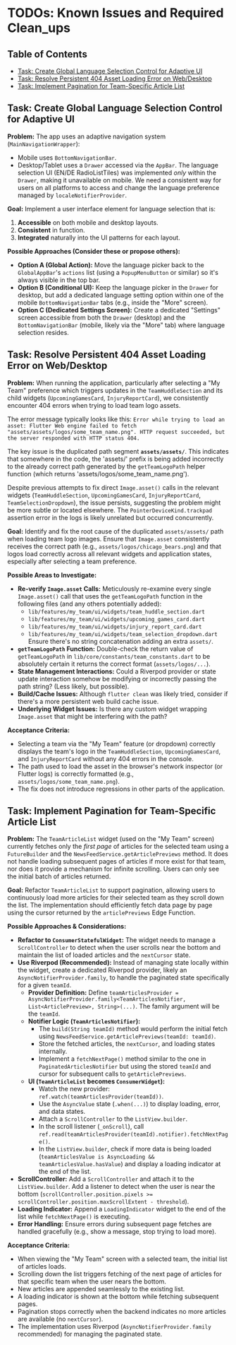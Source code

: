 # TODOs: Known Issues and Required Clean_ups

## Table of Contents
- [Task: Create Global Language Selection Control for Adaptive UI](#task-create-global-language-selection-control-for-adaptive-ui)
- [Task: Resolve Persistent 404 Asset Loading Error on Web/Desktop](#task-resolve-persistent-404-asset-loading-error-on-webdesktop)
- [Task: Implement Pagination for Team-Specific Article List](#task-implement-pagination-for-team-specific-article-list)

## Task: Create Global Language Selection Control for Adaptive UI

**Problem:**
The app uses an adaptive navigation system (`MainNavigationWrapper`):
- Mobile uses `BottomNavigationBar`.
- Desktop/Tablet uses a `Drawer` accessed via the `AppBar`.
The language selection UI (EN/DE RadioListTiles) was implemented *only* within the `Drawer`, making it unavailable on mobile. We need a consistent way for users on all platforms to access and change the language preference managed by `localeNotifierProvider`.

**Goal:**
Implement a user interface element for language selection that is:
1.  **Accessible** on both mobile and desktop layouts.
2.  **Consistent** in function.
3.  **Integrated** naturally into the UI patterns for each layout.

**Possible Approaches (Consider these or propose others):**
*   **Option A (Global Action):** Move the language picker back to the `GlobalAppBar`'s `actions` list (using a `PopupMenuButton` or similar) so it's always visible in the top bar.
*   **Option B (Conditional UI):** Keep the language picker in the `Drawer` for desktop, but add a dedicated language setting option within one of the mobile `BottomNavigationBar` tabs (e.g., inside the "More" screen).
*   **Option C (Dedicated Settings Screen):** Create a dedicated "Settings" screen accessible from both the `Drawer` (desktop) and the `BottomNavigationBar` (mobile, likely via the "More" tab) where language selection resides.

## Task: Resolve Persistent 404 Asset Loading Error on Web/Desktop

**Problem:**
When running the application, particularly after selecting a "My Team" preference which triggers updates in the `TeamHuddleSection` and its child widgets (`UpcomingGamesCard`, `InjuryReportCard`), we consistently encounter 404 errors when trying to load team logo assets.

The error message typically looks like this:
`Error while trying to load an asset: Flutter Web engine failed to fetch "assets/assets/logos/some_team_name.png". HTTP request succeeded, but the server responded with HTTP status 404.`

The key issue is the duplicated path segment **`assets/assets/`**. This indicates that somewhere in the code, the 'assets/' prefix is being added incorrectly to the already correct path generated by the `getTeamLogoPath` helper function (which returns 'assets/logos/some_team_name.png').

Despite previous attempts to fix direct `Image.asset()` calls in the relevant widgets (`TeamHuddleSection`, `UpcomingGamesCard`, `InjuryReportCard`, `TeamSelectionDropdown`), the issue persists, suggesting the problem might be more subtle or located elsewhere. The `PointerDeviceKind.trackpad` assertion error in the logs is likely unrelated but occurred concurrently.

**Goal:**
Identify and fix the root cause of the duplicated `assets/assets/` path when loading team logo images. Ensure that `Image.asset` consistently receives the correct path (e.g., `assets/logos/chicago_bears.png`) and that logos load correctly across all relevant widgets and application states, especially after selecting a team preference.

**Possible Areas to Investigate:**
*   **Re-verify `Image.asset` Calls:** Meticulously re-examine every single `Image.asset()` call that uses the `getTeamLogoPath` function in the following files (and any others potentially added):
    *   `lib/features/my_team/ui/widgets/team_huddle_section.dart`
    *   `lib/features/my_team/ui/widgets/upcoming_games_card.dart`
    *   `lib/features/my_team/ui/widgets/injury_report_card.dart`
    *   `lib/features/my_team/ui/widgets/team_selection_dropdown.dart`
    Ensure there's no string concatenation adding an extra `assets/`.
*   **`getTeamLogoPath` Function:** Double-check the return value of `getTeamLogoPath` in `lib/core/constants/team_constants.dart` to be absolutely certain it returns the correct format (`assets/logos/...`).
*   **State Management Interactions:** Could a Riverpod provider or state update interaction somehow be modifying or incorrectly passing the path string? (Less likely, but possible).
*   **Build/Cache Issues:** Although `flutter clean` was likely tried, consider if there's a more persistent web build cache issue.
*   **Underlying Widget Issues:** Is there any custom widget wrapping `Image.asset` that might be interfering with the path?

**Acceptance Criteria:**
*   Selecting a team via the "My Team" feature (or dropdown) correctly displays the team's logo in the `TeamHuddleSection`, `UpcomingGamesCard`, and `InjuryReportCard` without any 404 errors in the console.
*   The path used to load the asset in the browser's network inspector (or Flutter logs) is correctly formatted (e.g., `assets/logos/some_team_name.png`).
*   The fix does not introduce regressions in other parts of the application.

## Task: Implement Pagination for Team-Specific Article List

**Problem:**
The `TeamArticleList` widget (used on the "My Team" screen) currently fetches only the *first page* of articles for the selected team using a `FutureBuilder` and the `NewsFeedService.getArticlePreviews` method. It does not handle loading subsequent pages of articles if more exist for that team, nor does it provide a mechanism for infinite scrolling. Users can only see the initial batch of articles returned.

**Goal:**
Refactor `TeamArticleList` to support pagination, allowing users to continuously load more articles for their selected team as they scroll down the list. The implementation should efficiently fetch data page by page using the cursor returned by the `articlePreviews` Edge Function.

**Possible Approaches & Considerations:**
*   **Refactor to `ConsumerStatefulWidget`:** The widget needs to manage a `ScrollController` to detect when the user scrolls near the bottom and maintain the list of loaded articles and the `nextCursor` state.
*   **Use Riverpod (Recommended):** Instead of managing state locally within the widget, create a dedicated Riverpod provider, likely an `AsyncNotifierProvider.family`, to handle the paginated state specifically for a given `teamId`.
    *   **Provider Definition:** Define `teamArticlesProvider = AsyncNotifierProvider.family<TeamArticlesNotifier, List<ArticlePreview>, String>(...)`. The family argument will be the `teamId`.
    *   **Notifier Logic (`TeamArticlesNotifier`):**
        *   The `build(String teamId)` method would perform the initial fetch using `NewsFeedService.getArticlePreviews(teamId: teamId)`.
        *   Store the fetched articles, the `nextCursor`, and loading states internally.
        *   Implement a `fetchNextPage()` method similar to the one in `PaginatedArticlesNotifier` but using the stored `teamId` and cursor for subsequent calls to `getArticlePreviews`.
    *   **UI (`TeamArticleList` becomes `ConsumerWidget`):**
        *   Watch the new provider: `ref.watch(teamArticlesProvider(teamId))`.
        *   Use the `AsyncValue` state (`.when(...)`) to display loading, error, and data states.
        *   Attach a `ScrollController` to the `ListView.builder`.
        *   In the scroll listener (`_onScroll`), call `ref.read(teamArticlesProvider(teamId).notifier).fetchNextPage()`.
        *   In the `ListView.builder`, check if more data is being loaded (`teamArticlesValue is AsyncLoading && teamArticlesValue.hasValue`) and display a loading indicator at the end of the list.
*   **ScrollController:** Add a `ScrollController` and attach it to the `ListView.builder`. Add a listener to detect when the user is near the bottom (`scrollController.position.pixels >= scrollController.position.maxScrollExtent - threshold`).
*   **Loading Indicator:** Append a `LoadingIndicator` widget to the end of the list while `fetchNextPage()` is executing.
*   **Error Handling:** Ensure errors during subsequent page fetches are handled gracefully (e.g., show a message, stop trying to load more).

**Acceptance Criteria:**
*   When viewing the "My Team" screen with a selected team, the initial list of articles loads.
*   Scrolling down the list triggers fetching of the next page of articles for that specific team when the user nears the bottom.
*   New articles are appended seamlessly to the existing list.
*   A loading indicator is shown at the bottom while fetching subsequent pages.
*   Pagination stops correctly when the backend indicates no more articles are available (no `nextCursor`).
*   The implementation uses Riverpod (`AsyncNotifierProvider.family` recommended) for managing the paginated state.